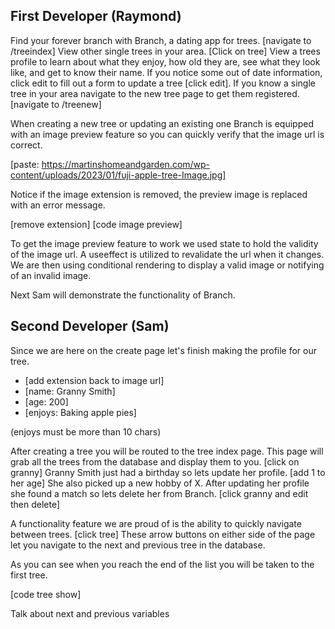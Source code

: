 ## First Developer (Raymond)

Find your forever branch with Branch, a dating app for trees. [navigate to /treeindex] View other single trees in your area. [Click on tree] View a trees profile to learn about what they enjoy, how old they are, see what they look like, and get to know their name. If you notice some out of date information, click edit to fill out a form to update a tree [click edit]. If you know a single tree in your area navigate to the new tree page to get them registered. [navigate to /treenew]

When creating a new tree or updating an existing one Branch is equipped with an image preview feature so you can quickly verify that the image url is correct.

[paste: https://martinshomeandgarden.com/wp-content/uploads/2023/01/fuji-apple-tree-Image.jpg]

Notice if the image extension is removed, the preview image is replaced with an error message.

[remove extension]
[code image preview]

To get the image preview feature to work we used state to hold the validity of the image url. A useeffect is utilized to revalidate the url when it changes. We are then using conditional rendering to display a valid image or notifying of an invalid image.

Next Sam will demonstrate the functionality of Branch.

## Second Developer (Sam)

Since we are here on the create page let's finish making the profile for our tree.

- [add extension back to image url]
- [name: Granny Smith]
- [age: 200]
- [enjoys: Baking apple pies]

(enjoys must be more than 10 chars)

After creating a tree you will be routed to the tree index page. This page will grab all the trees from the database and display them to you. [click on granny] Granny Smith just had a birthday so lets update her profile. [add 1 to her age] She also picked up a new hobby of X. After updating her profile she found a match so lets delete her from Branch. [click granny and edit then delete] 

A functionality feature we are proud of is the ability to quickly navigate between trees. [click tree] These arrow buttons on either side of the page let you navigate to the next and previous tree in the database.

As you can see when you reach the end of the list you will be taken to the first tree.

[code tree show]

Talk about next and previous variables
